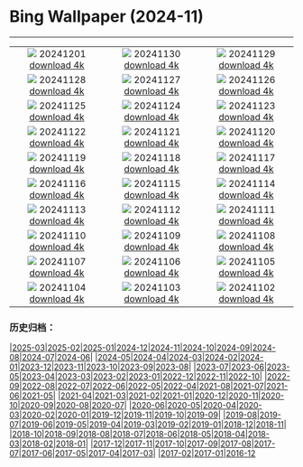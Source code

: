 # Bing Wallpaper (2024-11)
**************
| | | |
| :----: | :----: | :----: |
| ![](https://www.bing.com/th?id=OHR.KilchurnAutumn_EN-GB9210745671_1920x1080.jpg) 20241201 [download 4k](https://www.bing.com/th?id=OHR.KilchurnAutumn_EN-GB9210745671_UHD.jpg) | ![](https://www.bing.com/th?id=OHR.MtStMichel_EN-GB8923576020_1920x1080.jpg) 20241130 [download 4k](https://www.bing.com/th?id=OHR.MtStMichel_EN-GB8923576020_UHD.jpg) | ![](https://www.bing.com/th?id=OHR.CityHall2024_EN-GB2172832238_1920x1080.jpg) 20241129 [download 4k](https://www.bing.com/th?id=OHR.CityHall2024_EN-GB2172832238_UHD.jpg) |
| ![](https://www.bing.com/th?id=OHR.SemoisRiver_EN-GB2054770035_1920x1080.jpg) 20241128 [download 4k](https://www.bing.com/th?id=OHR.SemoisRiver_EN-GB2054770035_UHD.jpg) | ![](https://www.bing.com/th?id=OHR.TrulliGrove_EN-GB1770402436_1920x1080.jpg) 20241127 [download 4k](https://www.bing.com/th?id=OHR.TrulliGrove_EN-GB1770402436_UHD.jpg) | ![](https://www.bing.com/th?id=OHR.AmboseliGiraffes_EN-GB4842022174_1920x1080.jpg) 20241126 [download 4k](https://www.bing.com/th?id=OHR.AmboseliGiraffes_EN-GB4842022174_UHD.jpg) |
| ![](https://www.bing.com/th?id=OHR.SonomaCoast_EN-GB8716025465_1920x1080.jpg) 20241125 [download 4k](https://www.bing.com/th?id=OHR.SonomaCoast_EN-GB8716025465_UHD.jpg) | ![](https://www.bing.com/th?id=OHR.FibonacciAloe_EN-GB8183049694_1920x1080.jpg) 20241124 [download 4k](https://www.bing.com/th?id=OHR.FibonacciAloe_EN-GB8183049694_UHD.jpg) | ![](https://www.bing.com/th?id=OHR.ZafraCastle_EN-GB7885196184_1920x1080.jpg) 20241123 [download 4k](https://www.bing.com/th?id=OHR.ZafraCastle_EN-GB7885196184_UHD.jpg) |
| ![](https://www.bing.com/th?id=OHR.LionCubs_EN-GB7386144841_1920x1080.jpg) 20241122 [download 4k](https://www.bing.com/th?id=OHR.LionCubs_EN-GB7386144841_UHD.jpg) | ![](https://www.bing.com/th?id=OHR.AssiniboineTS_EN-GB3913113807_1920x1080.jpg) 20241121 [download 4k](https://www.bing.com/th?id=OHR.AssiniboineTS_EN-GB3913113807_UHD.jpg) | ![](https://www.bing.com/th?id=OHR.TasmansArch_EN-GB6702107567_1920x1080.jpg) 20241120 [download 4k](https://www.bing.com/th?id=OHR.TasmansArch_EN-GB6702107567_UHD.jpg) |
| ![](https://www.bing.com/th?id=OHR.PorthcawlLighthouse_EN-GB6491276513_1920x1080.jpg) 20241119 [download 4k](https://www.bing.com/th?id=OHR.PorthcawlLighthouse_EN-GB6491276513_UHD.jpg) | ![](https://www.bing.com/th?id=OHR.RedStag_EN-GB6258351570_1920x1080.jpg) 20241118 [download 4k](https://www.bing.com/th?id=OHR.RedStag_EN-GB6258351570_UHD.jpg) | ![](https://www.bing.com/th?id=OHR.FrieslandNetherlands_EN-GB5948311927_1920x1080.jpg) 20241117 [download 4k](https://www.bing.com/th?id=OHR.FrieslandNetherlands_EN-GB5948311927_UHD.jpg) |
| ![](https://www.bing.com/th?id=OHR.YiPengLanterns_EN-GB5743270673_1920x1080.jpg) 20241116 [download 4k](https://www.bing.com/th?id=OHR.YiPengLanterns_EN-GB5743270673_UHD.jpg) | ![](https://www.bing.com/th?id=OHR.ManarolaItaly_EN-GB7223949605_1920x1080.jpg) 20241115 [download 4k](https://www.bing.com/th?id=OHR.ManarolaItaly_EN-GB7223949605_UHD.jpg) | ![](https://www.bing.com/th?id=OHR.KelpForest_EN-GB7031468488_1920x1080.jpg) 20241114 [download 4k](https://www.bing.com/th?id=OHR.KelpForest_EN-GB7031468488_UHD.jpg) |
| ![](https://www.bing.com/th?id=OHR.CoveArch_EN-GB6800987516_1920x1080.jpg) 20241113 [download 4k](https://www.bing.com/th?id=OHR.CoveArch_EN-GB6800987516_UHD.jpg) | ![](https://www.bing.com/th?id=OHR.Banff24_EN-GB6552811708_1920x1080.jpg) 20241112 [download 4k](https://www.bing.com/th?id=OHR.Banff24_EN-GB6552811708_UHD.jpg) | ![](https://www.bing.com/th?id=OHR.RemembranceSunday2024_EN-GB5545006303_1920x1080.jpg) 20241111 [download 4k](https://www.bing.com/th?id=OHR.RemembranceSunday2024_EN-GB5545006303_UHD.jpg) |
| ![](https://www.bing.com/th?id=OHR.MoroccoMilkyWay_EN-GB5541631027_1920x1080.jpg) 20241110 [download 4k](https://www.bing.com/th?id=OHR.MoroccoMilkyWay_EN-GB5541631027_UHD.jpg) | ![](https://www.bing.com/th?id=OHR.GlacialRivers_EN-GB5304818935_1920x1080.jpg) 20241109 [download 4k](https://www.bing.com/th?id=OHR.GlacialRivers_EN-GB5304818935_UHD.jpg) | ![](https://www.bing.com/th?id=OHR.CanadaWolves_EN-GB5040698081_1920x1080.jpg) 20241108 [download 4k](https://www.bing.com/th?id=OHR.CanadaWolves_EN-GB5040698081_UHD.jpg) |
| ![](https://www.bing.com/th?id=OHR.ShiShiBeach_EN-GB4724156220_1920x1080.jpg) 20241107 [download 4k](https://www.bing.com/th?id=OHR.ShiShiBeach_EN-GB4724156220_UHD.jpg) | ![](https://www.bing.com/th?id=OHR.GuyFawkes2024_EN-GB5116542164_1920x1080.jpg) 20241106 [download 4k](https://www.bing.com/th?id=OHR.GuyFawkes2024_EN-GB5116542164_UHD.jpg) | ![](https://www.bing.com/th?id=OHR.CumbriaAutumn_EN-GB1543365213_1920x1080.jpg) 20241105 [download 4k](https://www.bing.com/th?id=OHR.CumbriaAutumn_EN-GB1543365213_UHD.jpg) |
| ![](https://www.bing.com/th?id=OHR.YucatanBiosphere_EN-GB6477525030_1920x1080.jpg) 20241104 [download 4k](https://www.bing.com/th?id=OHR.YucatanBiosphere_EN-GB6477525030_UHD.jpg) | ![](https://www.bing.com/th?id=OHR.BisonYellowstone_EN-GB0992143325_1920x1080.jpg) 20241103 [download 4k](https://www.bing.com/th?id=OHR.BisonYellowstone_EN-GB0992143325_UHD.jpg) | ![](https://www.bing.com/th?id=OHR.VineyardsBlackForestFall_EN-GB0455898190_1920x1080.jpg) 20241102 [download 4k](https://www.bing.com/th?id=OHR.VineyardsBlackForestFall_EN-GB0455898190_UHD.jpg) |

### 历史归档：

|[2025-03](/2025-03/2025-03.md)|[2025-02](/2025-02/2025-02.md)|[2025-01](/2025-01/2025-01.md)|[2024-12](/2024-12/2024-12.md)|[2024-11](/2024-11/2024-11.md)|[2024-10](/2024-10/2024-10.md)|[2024-09](/2024-09/2024-09.md)|[2024-08](/2024-08/2024-08.md)|[2024-07](/2024-07/2024-07.md)|[2024-06](/2024-06/2024-06.md)|
|[2024-05](/2024-05/2024-05.md)|[2024-04](/2024-04/2024-04.md)|[2024-03](/2024-03/2024-03.md)|[2024-02](/2024-02/2024-02.md)|[2024-01](/2024-01/2024-01.md)|[2023-12](/2023-12/2023-12.md)|[2023-11](/2023-11/2023-11.md)|[2023-10](/2023-10/2023-10.md)|[2023-09](/2023-09/2023-09.md)|[2023-08](/2023-08/2023-08.md)|
|[2023-07](/2023-07/2023-07.md)|[2023-06](/2023-06/2023-06.md)|[2023-05](/2023-05/2023-05.md)|[2023-04](/2023-04/2023-04.md)|[2023-03](/2023-03/2023-03.md)|[2023-02](/2023-02/2023-02.md)|[2023-01](/2023-01/2023-01.md)|[2022-12](/2022-12/2022-12.md)|[2022-11](/2022-11/2022-11.md)|[2022-10](/2022-10/2022-10.md)|
|[2022-09](/2022-09/2022-09.md)|[2022-08](/2022-08/2022-08.md)|[2022-07](/2022-07/2022-07.md)|[2022-06](/2022-06/2022-06.md)|[2022-05](/2022-05/2022-05.md)|[2022-04](/2022-04/2022-04.md)|[2021-08](/2021-08/2021-08.md)|[2021-07](/2021-07/2021-07.md)|[2021-06](/2021-06/2021-06.md)|[2021-05](/2021-05/2021-05.md)|
|[2021-04](/2021-04/2021-04.md)|[2021-03](/2021-03/2021-03.md)|[2021-02](/2021-02/2021-02.md)|[2021-01](/2021-01/2021-01.md)|[2020-12](/2020-12/2020-12.md)|[2020-11](/2020-11/2020-11.md)|[2020-10](/2020-10/2020-10.md)|[2020-09](/2020-09/2020-09.md)|[2020-08](/2020-08/2020-08.md)|[2020-07](/2020-07/2020-07.md)|
|[2020-06](/2020-06/2020-06.md)|[2020-05](/2020-05/2020-05.md)|[2020-04](/2020-04/2020-04.md)|[2020-03](/2020-03/2020-03.md)|[2020-02](/2020-02/2020-02.md)|[2020-01](/2020-01/2020-01.md)|[2019-12](/2019-12/2019-12.md)|[2019-11](/2019-11/2019-11.md)|[2019-10](/2019-10/2019-10.md)|[2019-09](/2019-09/2019-09.md)|
|[2019-08](/2019-08/2019-08.md)|[2019-07](/2019-07/2019-07.md)|[2019-06](/2019-06/2019-06.md)|[2019-05](/2019-05/2019-05.md)|[2019-04](/2019-04/2019-04.md)|[2019-03](/2019-03/2019-03.md)|[2019-02](/2019-02/2019-02.md)|[2019-01](/2019-01/2019-01.md)|[2018-12](/2018-12/2018-12.md)|[2018-11](/2018-11/2018-11.md)|
|[2018-10](/2018-10/2018-10.md)|[2018-09](/2018-09/2018-09.md)|[2018-08](/2018-08/2018-08.md)|[2018-07](/2018-07/2018-07.md)|[2018-06](/2018-06/2018-06.md)|[2018-05](/2018-05/2018-05.md)|[2018-04](/2018-04/2018-04.md)|[2018-03](/2018-03/2018-03.md)|[2018-02](/2018-02/2018-02.md)|[2018-01](/2018-01/2018-01.md)|
|[2017-12](/2017-12/2017-12.md)|[2017-11](/2017-11/2017-11.md)|[2017-10](/2017-10/2017-10.md)|[2017-09](/2017-09/2017-09.md)|[2017-08](/2017-08/2017-08.md)|[2017-07](/2017-07/2017-07.md)|[2017-06](/2017-06/2017-06.md)|[2017-05](/2017-05/2017-05.md)|[2017-04](/2017-04/2017-04.md)|[2017-03](/2017-03/2017-03.md)|
|[2017-02](/2017-02/2017-02.md)|[2017-01](/2017-01/2017-01.md)|[2016-12](/2016-12/2016-12.md)